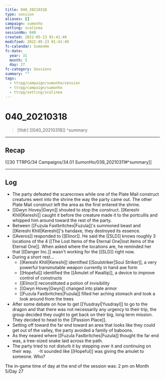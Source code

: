 ```yaml
---
title: 040_20210318
type: session
aliases: []
campaign: sumonho
setting: scalinea
sessionNo: 040
created: 2022-05-23 01:41:49
modified: 2022-05-23 01:41:49
fc-calendar: SumonHo
fc-date:
  year: 31
  month: 5
  day: 27
fc-category: Sessions
summary: ""
tags:
  - ttrpg/campaign/sumonho/session
  - ttrpg/campaign/sumonho
  - ttrpg/setting/scalinea
---
```


# 040_20210318

 > [!tldr] [[040_20210318]]
>  ^summary
---

## Recap

![[30 TTRPG/34 Campaigns/34.01 SumonHo/039_20210311#^summary]]

---

## Log

- The party defeated the scarecrows while one of the Plate Mail construct creatures went into the shrine the way the party came out. The other Plate Mail construct left the area as the first entered the shrine.
- [[Gwyn Hovey|Gwyn]] shouted to stop the construct. [[Kereshi Khill|Kereshi]] caught it before the creature made it to the portcullis and whipped him around toward the rest of the party.
- Between [[Fuzula Fastbritches|Fuzula]]'s summoned beast and [[Kereshi Khill|Kereshi]]'s handaxe, they destroyed its essence.
- [[Averos]] responded to [[Elinor]]. He said the [[SLD]] knows roughly 3 locations of the 4 [[The Lost Items of the Eternal One|lost items of the Eternal One]]. When asked where the locations are, he reminded her that [[Danger Inc.]] wasn't working for the [[SLD]] right now.
- During a short rest…
    - [[Kereshi Khill|Kereshi]] identified [[Soulstriker|Soul Striker]], a very powerful transmutable weapon currently in hand axe form
    - [[Hopeful]] identified the [[Amulet of Kwallip]], a device to improve control of constructs
    - [[Elinor]] reconstituted a potion of invisibility
    - [[Gwyn Hovey|Gwyn]] changed into plate armor
    - [[Fuzula Fastbritches|Fuzula]] filled her aching stomach and took a look around from the trees
- After some debate on how to get [[Yusdrayl|Yusdrayl]] to go to the dragon and that there was not necessarily any urgency to their trip, the group decided they ought to get back on their big, long term mission. They decided to head to the [[Passion Place]].
- Setting off toward the far end toward an area that looks like they could get out of the valley, the party avoided a family of baboons.
- As they neared where [[Fuzula Fastbritches|Fuzula]] thought the far end was, a tree-sized snake laid across the path.
- The party tried to not disturb it by stepping over it and continuing on their way.
    -It sounded like [[Hopeful]] was giving the amulet to someone. Who?

The in-game time of day at the end of the session was: 2 pm on Month 5/Day 27
